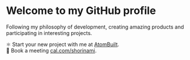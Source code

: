 # Welcome to my GitHub profile

Following my philosophy of development, creating amazing products and participating in interesting projects.

⚛️ Start your new project with me at [AtomBuilt](https://atombuilt.com).
<br/>📅 Book a meeting [cal.com/shorinami](https://atombuilt.com).



